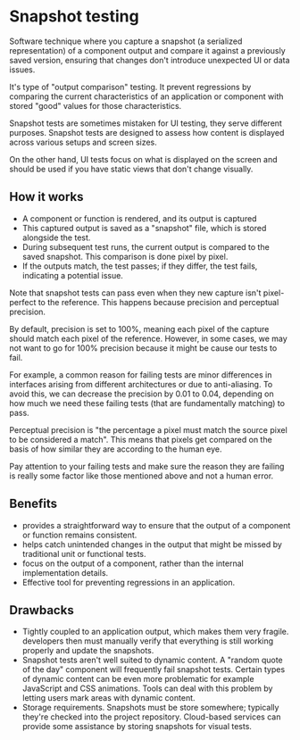 # Snapshot testing
Software technique where you capture a snapshot (a serialized representation) of a component output and compare it against a previously saved version, ensuring that changes don't introduce unexpected UI or data issues.

It's type of "output comparison" testing. It prevent regressions by comparing the current characteristics of an application or component with stored "good" values for those characteristics.

Snapshot tests are sometimes mistaken for UI testing, they serve different purposes. Snapshot tests are designed to assess how content is displayed across various setups and screen sizes.

On the other hand, UI tests focus on what is displayed on the screen and should be used if you have static views that don't change visually.
## How it works
- A component or function is rendered, and its output is captured
- This captured output is saved as a "snapshot" file, which is stored alongside the test.
- During subsequent test runs, the current output is compared to the saved snapshot. This comparison is done pixel by pixel.
- If the outputs match, the test passes; if they differ, the test fails, indicating a potential issue.

Note that snapshot tests can pass even when they new capture isn't pixel-perfect to the reference. This happens because precision and perceptual precision.

By default, precision is set to 100%, meaning each pixel of the capture should match each pixel of the reference. However, in some cases, we may not want to go for 100% precision because it might be cause our tests to fail.

For example, a common reason for failing tests are minor differences in interfaces arising from different architectures or due to anti-aliasing. To avoid this, we can decrease the precision by 0.01 to 0.04, depending on how much we need these failing tests (that are fundamentally matching) to pass.

Perceptual precision is "the percentage a pixel must match the source pixel to be considered a match". This means that pixels get compared on the basis of how similar they are according to the human eye.

Pay attention to your failing tests and make sure the reason they are failing is really some factor like those mentioned above and not a human error.
## Benefits
- provides a straightforward way to ensure that the output of a component or function remains consistent.
- helps catch unintended changes in the output that might be missed by traditional unit or functional tests.
- focus on the output of a component, rather than the internal implementation details.
- Effective tool for preventing regressions in an application.
## Drawbacks
- Tightly coupled to an application output, which makes them very fragile. developers then must manually verify that everything is still working properly and update the snapshots.
- Snapshot tests aren't well suited to dynamic content. A "random quote of the day" component will frequently fail snapshot tests. Certain types of dynamic content can be even more problematic for example JavaScript and CSS animations. Tools can deal with this problem by letting users mark areas with dynamic content.
- Storage requirements. Snapshots must be store somewhere; typically they're checked into the project repository. Cloud-based services can provide some assistance by storing snapshots for visual tests.